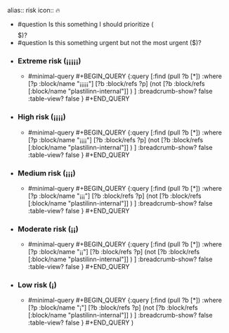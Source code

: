 alias:: risk
icon:: 🔥
- #question Is this something I should prioritize ($$$$$)?
- #question Is this something urgent but not the most urgent ($)?
- ### Extreme risk (¡¡¡¡¡)
  - #minimal-query
    #+BEGIN_QUERY
    {:query [:find (pull ?b [*])
      :where
      [?p :block/name "¡¡¡¡¡"]
      [?b :block/refs ?p]
      (not 
         [?b :block/refs [:block/name "plastilinn-internal"]]
      )
     ]
    :breadcrumb-show? false
    :table-view? false
    }
    #+END_QUERY
- ### High risk (¡¡¡¡)
  - #minimal-query
    #+BEGIN_QUERY
    {:query [:find (pull ?b [*])
      :where
      [?p :block/name "¡¡¡¡"]
      [?b :block/refs ?p]
      (not 
         [?b :block/refs [:block/name "plastilinn-internal"]]
      )
     ]
    :breadcrumb-show? false
    :table-view? false
    }
    #+END_QUERY
- ### Medium risk (¡¡¡)
  - #minimal-query
    #+BEGIN_QUERY
    {:query [:find (pull ?b [*])
      :where
      [?p :block/name "¡¡¡"]
      [?b :block/refs ?p]
      (not 
         [?b :block/refs [:block/name "plastilinn-internal"]]
      )
     ]
    :breadcrumb-show? false
    :table-view? false
    }
    #+END_QUERY
- ### Moderate risk (¡¡)
  - #minimal-query
    #+BEGIN_QUERY
    {:query [:find (pull ?b [*])
      :where
      [?p :block/name "¡¡"]
      [?b :block/refs ?p]
      (not 
         [?b :block/refs [:block/name "plastilinn-internal"]]
      )
     ]
    :breadcrumb-show? false
    :table-view? false
    }
    #+END_QUERY
- ### Low risk (¡)
  - #minimal-query
    #+BEGIN_QUERY
    {:query [:find (pull ?b [*])
      :where
      [?p :block/name "¡"]
      [?b :block/refs ?p]
      (not 
         [?b :block/refs [:block/name "plastilinn-internal"]]
      )
     ]
    :breadcrumb-show? false
    :table-view? false
    }
    #+END_QUERY
)
